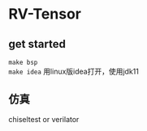 # RV-Tensor
## get started
`make bsp`  
`make idea`
用linux版idea打开，使用jdk11  
## 仿真
chiseltest or verilator




